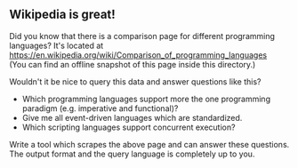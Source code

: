 ## Wikipedia is great!  

Did you know that there is a comparison page for different programming languages?
It's located at https://en.wikipedia.org/wiki/Comparison_of_programming_languages  
(You can find an offline snapshot of this page inside this directory.)

Wouldn't it be nice to query this data and answer questions like this?

* Which programming languages support more the one programming paradigm (e.g. imperative and functional)?
* Give me all event-driven languages which are standardized.
* Which scripting languages support concurrent execution?

Write a tool which scrapes the above page and can answer these questions.  
The output format and the query language is completely up to you.
